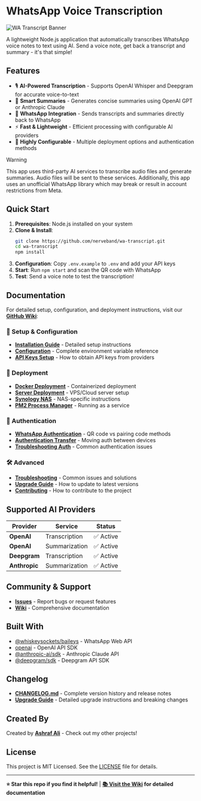 # WhatsApp Voice Transcription

![WA Transcript Banner](banner/WA%20Transcript%20Banner.png)

A lightweight Node.js application that automatically transcribes WhatsApp voice notes to text using AI. Send a voice note, get back a transcript and summary - it's that simple!

## Features

- 🎙️ **AI-Powered Transcription** - Supports OpenAI Whisper and Deepgram for accurate voice-to-text
- 📝 **Smart Summaries** - Generates concise summaries using OpenAI GPT or Anthropic Claude
- 💬 **WhatsApp Integration** - Sends transcripts and summaries directly back to WhatsApp
- ⚡ **Fast & Lightweight** - Efficient processing with configurable AI providers
- 🔧 **Highly Configurable** - Multiple deployment options and authentication methods

> [!WARNING]  
> This app uses third-party AI services to transcribe audio files and generate summaries. Audio files will be sent to these services. Additionally, this app uses an unofficial WhatsApp library which may break or result in account restrictions from Meta.

## Quick Start

1. **Prerequisites**: Node.js installed on your system
2. **Clone & Install**:
   ```bash
   git clone https://github.com/nerveband/wa-transcript.git
   cd wa-transcript
   npm install
   ```
3. **Configuration**: Copy `.env.example` to `.env` and add your API keys
4. **Start**: Run `npm start` and scan the QR code with WhatsApp
5. **Test**: Send a voice note to test the transcription!

## Documentation

For detailed setup, configuration, and deployment instructions, visit our **[GitHub Wiki](../../wiki)**:

### 📖 Setup & Configuration
- **[Installation Guide](../../wiki/Installation-Guide)** - Detailed setup instructions
- **[Configuration](../../wiki/Configuration)** - Complete environment variable reference
- **[API Keys Setup](../../wiki/API-Keys-Setup)** - How to obtain API keys from providers

### 🚀 Deployment
- **[Docker Deployment](../../wiki/Docker-Deployment)** - Containerized deployment
- **[Server Deployment](../../wiki/Server-Deployment)** - VPS/Cloud server setup
- **[Synology NAS](../../wiki/Synology-Deployment)** - NAS-specific instructions
- **[PM2 Process Manager](../../wiki/PM2-Setup)** - Running as a service

### 🔐 Authentication
- **[WhatsApp Authentication](../../wiki/WhatsApp-Authentication)** - QR code vs pairing code methods
- **[Authentication Transfer](../../wiki/Authentication-Transfer)** - Moving auth between devices
- **[Troubleshooting Auth](../../wiki/Authentication-Troubleshooting)** - Common authentication issues

### 🛠️ Advanced
- **[Troubleshooting](../../wiki/Troubleshooting)** - Common issues and solutions
- **[Upgrade Guide](../../wiki/Upgrade-Guide)** - How to update to latest versions
- **[Contributing](../../wiki/Contributing)** - How to contribute to the project

## Supported AI Providers

| Provider | Service | Status |
|----------|---------|--------|
| **OpenAI** | Transcription | ✅ Active |
| **OpenAI** | Summarization | ✅ Active |
| **Deepgram** | Transcription | ✅ Active |
| **Anthropic** | Summarization | ✅ Active |

## Community & Support

- **[Issues](https://github.com/nerveband/wa-transcript/issues)** - Report bugs or request features
- **[Wiki](../../wiki)** - Comprehensive documentation

## Built With

- [@whiskeysockets/baileys](https://github.com/whiskeysockets/Baileys) - WhatsApp Web API
- [openai](https://www.npmjs.com/package/openai) - OpenAI API SDK
- [@anthropic-ai/sdk](https://www.npmjs.com/package/@anthropic-ai/sdk) - Anthropic Claude API
- [@deepgram/sdk](https://www.npmjs.com/package/@deepgram/sdk) - Deepgram API SDK

## Changelog

- **[CHANGELOG.md](CHANGELOG.md)** - Complete version history and release notes
- **[Upgrade Guide](../../wiki/Upgrade-Guide)** - Detailed upgrade instructions and breaking changes

## Created By

Created by **[Ashraf Ali](https://ashrafali.net)** - Check out my other projects!

## License

This project is MIT Licensed. See the [LICENSE](LICENSE.md) file for details.

---

**⭐ Star this repo if you find it helpful!** | **[📚 Visit the Wiki](../../wiki) for detailed documentation**